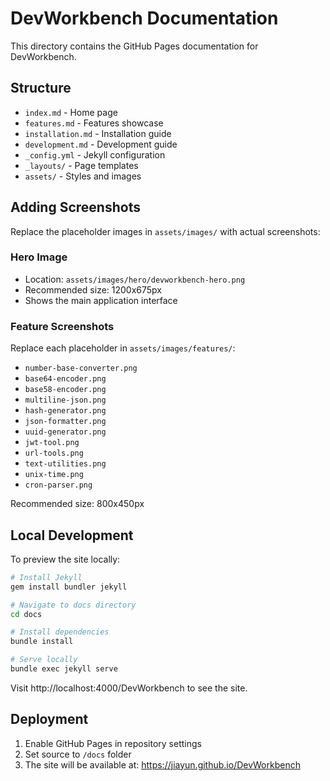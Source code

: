 # DevWorkbench Documentation

This directory contains the GitHub Pages documentation for DevWorkbench.

## Structure

- `index.md` - Home page
- `features.md` - Features showcase
- `installation.md` - Installation guide  
- `development.md` - Development guide
- `_config.yml` - Jekyll configuration
- `_layouts/` - Page templates
- `assets/` - Styles and images

## Adding Screenshots

Replace the placeholder images in `assets/images/` with actual screenshots:

### Hero Image
- Location: `assets/images/hero/devworkbench-hero.png`
- Recommended size: 1200x675px
- Shows the main application interface

### Feature Screenshots
Replace each placeholder in `assets/images/features/`:
- `number-base-converter.png`
- `base64-encoder.png`
- `base58-encoder.png`
- `multiline-json.png`
- `hash-generator.png`
- `json-formatter.png`
- `uuid-generator.png`
- `jwt-tool.png`
- `url-tools.png`
- `text-utilities.png`
- `unix-time.png`
- `cron-parser.png`

Recommended size: 800x450px

## Local Development

To preview the site locally:

```bash
# Install Jekyll
gem install bundler jekyll

# Navigate to docs directory
cd docs

# Install dependencies
bundle install

# Serve locally
bundle exec jekyll serve
```

Visit http://localhost:4000/DevWorkbench to see the site.

## Deployment

1. Enable GitHub Pages in repository settings
2. Set source to `/docs` folder
3. The site will be available at: https://jiayun.github.io/DevWorkbench
